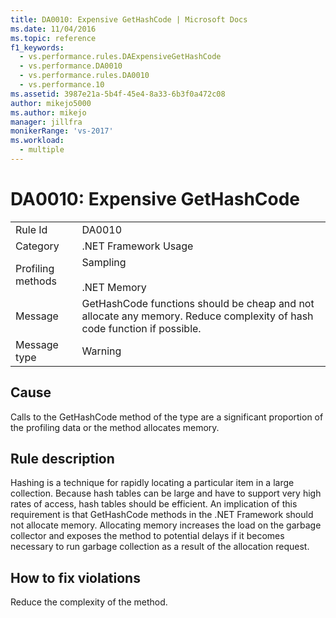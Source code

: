 ```yaml
---
title: DA0010: Expensive GetHashCode | Microsoft Docs
ms.date: 11/04/2016
ms.topic: reference
f1_keywords: 
  - vs.performance.rules.DAExpensiveGetHashCode
  - vs.performance.DA0010
  - vs.performance.rules.DA0010
  - vs.performance.10
ms.assetid: 3987e21a-5b4f-45e4-8a33-6b3f0a472c08
author: mikejo5000
ms.author: mikejo
manager: jillfra
monikerRange: 'vs-2017'
ms.workload: 
  - multiple
---
```

# DA0010: Expensive GetHashCode

|||
|-|-|
|Rule Id|DA0010|
|Category|.NET Framework Usage|
|Profiling methods|Sampling<br /><br /> .NET Memory|
|Message|GetHashCode functions should be cheap and not allocate any memory. Reduce complexity of hash code function if possible.|
|Message type|Warning|

## Cause
 Calls to the GetHashCode method of the type are a significant proportion of the profiling data or the method allocates memory.

## Rule description
 Hashing is a technique for rapidly locating a particular item in a large collection. Because hash tables can be large and have to support very high rates of access, hash tables should be efficient. An implication of this requirement is that GetHashCode methods in the .NET Framework should not allocate memory. Allocating memory increases the load on the garbage collector and exposes the method to potential delays if it becomes necessary to run garbage collection as a result of the allocation request.

## How to fix violations
 Reduce the complexity of the method.
